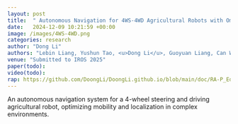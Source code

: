 ```yaml
---
layout: post
title:  " Autonomous Navigation for 4WS-4WD Agricultural Robots with Omni-Directional Kinematics Model"
date:   2024-12-09 10:21:59 +00:00
image: /images/4WS-4WD.png
categories: research
author: "Dong Li"
authors: "Lebin Liang, Yushun Tao, <u>Dong Li</u>, Guoyuan Liang, Can Wang*, Xinyu Wu"
venue: "Submitted to IROS 2025"
paper(todo): 
video(todo): 
rap: https://github.com/DoongLi/DoongLi.github.io/blob/main/doc/RA-P_Editorial_Rejection_Comments.txt
---
```


An autonomous navigation system for a 4-wheel steering and driving agricultural robot, optimizing mobility and localization in complex environments.
